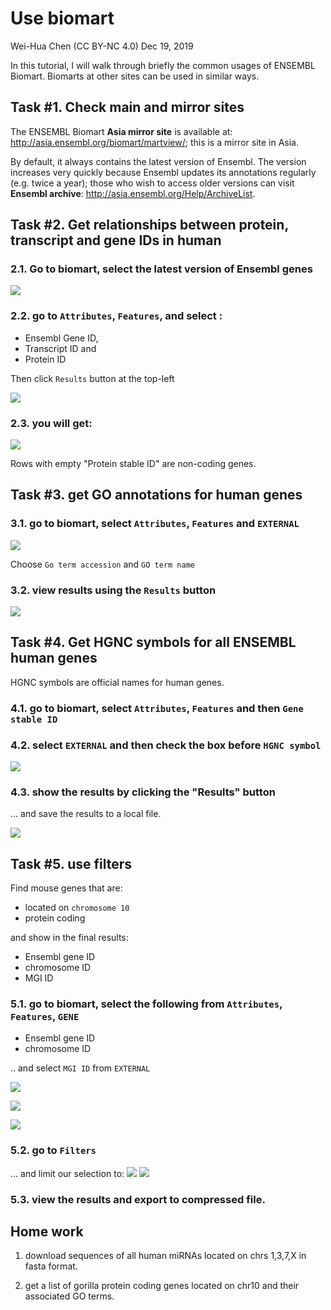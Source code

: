 Use biomart
================
Wei-Hua Chen (CC BY-NC 4.0)
Dec 19, 2019

In this tutorial, I will walk through briefly the common usages of ENSEMBL Biomart. Biomarts at other sites can be used in similar ways.

## Task #1. Check main and mirror sites

The ENSEMBL Biomart **Asia mirror site** is available at: http://asia.ensembl.org/biomart/martview/; this is a mirror site in Asia.

By default, it always contains the latest version of Ensembl. The version increases very quickly because Ensembl updates its annotations regularly (e.g. twice a year); those who wish to access older versions can visit **Ensembl archive**: http://asia.ensembl.org/Help/ArchiveList.

## Task #2. Get relationships between protein, transcript and gene IDs in human

### 2.1. Go to biomart, select the latest version of Ensembl genes

![](images/biomart001.png)

### 2.2. go to `Attributes`, `Features`, and select :

* Ensembl Gene ID,
* Transcript ID and
* Protein ID

Then click `Results` button at the top-left

![](images/biomart002.png)

### 2.3. you will get:

![](images/biomart003.png)

Rows with empty "Protein stable ID" are non-coding genes.

## Task #3. get GO annotations for human genes

### 3.1. go to biomart, select `Attributes`, `Features` and `EXTERNAL`

![](images/biomart004.png)

Choose `Go term accession` and `GO term name`

### 3.2. view results using the `Results` button

![](images/biomart005.png)

## Task #4. Get HGNC symbols for all ENSEMBL human genes

HGNC symbols are official names for human genes.

### 4.1. go to biomart, select `Attributes`, `Features` and then `Gene stable ID`

### 4.2. select `EXTERNAL` and then check the box before `HGNC symbol`

![](images/biomart006.png)

### 4.3. show the results by clicking the "Results" button

... and save the results to a local file.

![](images/biomart007.png)

## Task #5. use filters

Find mouse genes that are:

* located on `chromosome 10`
* protein coding

and show in the final results:

* Ensembl gene ID
* chromosome ID
* MGI ID

### 5.1. go to biomart, select the following from `Attributes`, `Features`, `GENE`

* Ensembl gene ID
* chromosome ID

.. and select `MGI ID` from `EXTERNAL`

![](images/biomart008.png)

![](images/biomart009.png)

![](images/biomart010.png)

### 5.2. go to `Filters`

... and limit our selection to:
![](images/biomart011.png)
![](images/biomart012.png)

### 5.3. view the results and export to compressed file.

## Home work

1. download sequences of all human miRNAs located on chrs 1,3,7,X in fasta format.

2. get a list of gorilla protein coding genes located on chr10 and their associated GO terms.
